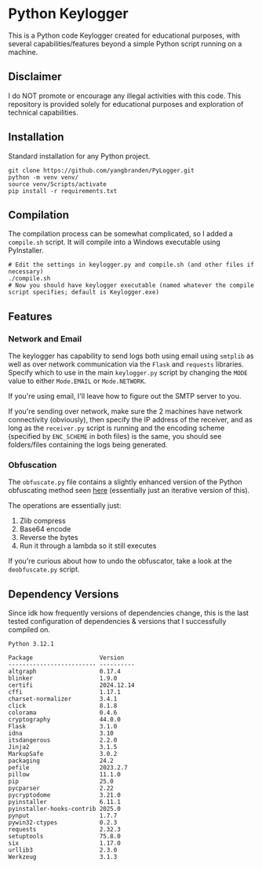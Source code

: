 # Python Keylogger

This is a Python code Keylogger created for educational purposes, with several capabilities/features beyond a simple Python script running on a machine. 

## Disclaimer

I do NOT promote or encourage any illegal activities with this code. This repository is provided solely for educational purposes and exploration of technical capabilities.

## Installation

Standard installation for any Python project.

```
git clone https://github.com/yangbranden/PyLogger.git
python -m venv venv/
source venv/Scripts/activate
pip install -r requirements.txt
```

## Compilation

The compilation process can be somewhat complicated, so I added a `compile.sh` script. It will compile into a Windows executable using PyInstaller.  

```
# Edit the settings in keylogger.py and compile.sh (and other files if necessary)
./compile.sh 
# Now you should have keylogger executable (named whatever the compile script specifies; default is Keylogger.exe)
```

## Features

### Network and Email

The keylogger has capability to send logs both using email using `smtplib` as well as over network communication via the `Flask` and `requests` libraries. Specify which to use in the main `keylogger.py` script by changing the `MODE` value to either `Mode.EMAIL` or `Mode.NETWORK`. 

If you're using email, I'll leave how to figure out the SMTP server to you.

If you're sending over network, make sure the 2 machines have network connectivity (obviously), then specify the IP address of the receiver, and as long as the `receiver.py` script is running and the encoding scheme (specified by `ENC_SCHEME` in both files) is the same, you should see folders/files containing the logs being generated.

### Obfuscation

The `obfuscate.py` file contains a slightly enhanced version of the Python obfuscating method seen [here](https://freecodingtools.org/tools/obfuscator/python) (essentially just an iterative version of this).

The operations are essentially just:
1. Zlib compress
2. Base64 encode
3. Reverse the bytes
4. Run it through a lambda so it still executes

If you're curious about how to undo the obfuscator, take a look at the `deobfuscate.py` script.

## Dependency Versions

Since idk how frequently versions of dependencies change, this is the last tested configuration of dependencies & versions that I successfully compiled on.

```
Python 3.12.1

Package                   Version
------------------------- ----------
altgraph                  0.17.4
blinker                   1.9.0
certifi                   2024.12.14
cffi                      1.17.1
charset-normalizer        3.4.1
click                     8.1.8
colorama                  0.4.6
cryptography              44.0.0
Flask                     3.1.0
idna                      3.10
itsdangerous              2.2.0
Jinja2                    3.1.5
MarkupSafe                3.0.2
packaging                 24.2
pefile                    2023.2.7
pillow                    11.1.0
pip                       25.0
pycparser                 2.22
pycryptodome              3.21.0
pyinstaller               6.11.1
pyinstaller-hooks-contrib 2025.0
pynput                    1.7.7
pywin32-ctypes            0.2.3
requests                  2.32.3
setuptools                75.8.0
six                       1.17.0
urllib3                   2.3.0
Werkzeug                  3.1.3
```

